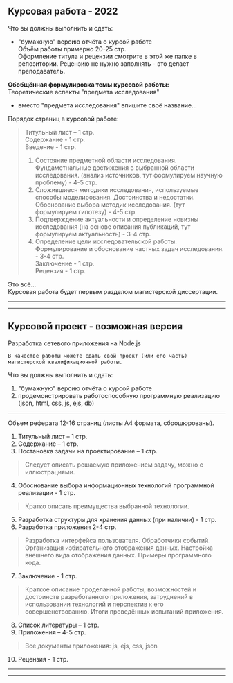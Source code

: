 ## Курсовая работа - 2022  

Что вы должны выполнить и сдать:  
- "бумажную" версию отчёта о курсой работе  
Объём работы примерно 20-25 стр.  
Оформление титула и рецензии смотрите в этой же папке в репозитории. Рецензию не нужно заполнять - это делает преподаватель.  

**Обобщённая формулировка темы курсовой работы:**  
Теоретические аспекты "предмета исследования"  
- вместо "предмета исследования" впишите своё название...  

Порядок страниц в курсовой работе:  
> Титульный лист – 1 стр.  
> Содержание - 1 стр.  
> Введение - 1 стр.  
> 1. Состояние предметной области исследования. Фундаметнальные достижения в выбранной области исследования. (анализ источников, тут формулируем научную проблему) - 4-5 стр.  
> 2. Сложившиеся методики исследования, используемые способы моделирования. Достоинства и недостатки. Обоснование выбора методик исследования. (тут формулируем гипотезу) - 4-5 стр.  
> 3. Подтверждение актуальности и определение новизны исследования (на основе описания публикаций, тут формулируем актуальность) - 3-4 стр.  
> 4. Определение цели исследовательской работы. Формулирование и обоснование частных задач исследования. - 3-4 стр.  
> Заключение - 1 стр.  
> Рецензия - 1 стр.  

Это всё...  
Курсовая работа будет первым разделом магистерской диссертации.  

---  

---  

## Курсовой проект - возможная версия  

Разработка сетевого приложения на Node.js  
```
В качестве работы можете сдать свой проект (или его часть) магистерской квалификационной работы.  
```

Что вы должны выполнить и сдать:  
1) "бумажную" версию отчёта о курсой работе  
2) продемонстрировать работоспособную программную реализацию (json, html, css, js, ejs, db)  

---  

Объем реферата 12-16 страниц (листы А4 формата, сброшюрованы).  

1) Титульный лист – 1 стр.  
2) Содержание – 1 стр.  
3) Постановка задачи на проектирование – 1 стр.  
> Следует описать решаемую приложением задачу, можно с иллюстрациями. 
4) Обоснование выбора информационных технологий программной реализации - 1 стр.  
> Кратко описать преимущества выбранной технологии.  
5) Разработка структуры для хранения данных (при наличии) - 1 стр.
6) Разработка приложения 2-4 стр.  
> Разработка интерфейса пользователя. Обработчики событий. Организация избирательного отображения данных. Настройка внешнего вида отображения данных. Примеры программного кода.  
7) Заключение - 1 стр.  
> Краткое описание проделанной работы, возможностей и достоинств разработанного приложения, затруднений в использовании технологий и перспектив к его совершенствованию. Итоги проведённых испытаний приложения.  
8) Список литературы – 1 стр.  
9) Приложения – 4-5 стр.
> Все документы приложения: js, ejs, css, json  
10) Рецензия - 1 стр.  

---  

---  
